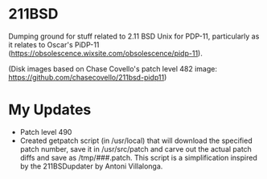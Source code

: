 # 211BSD
Dumping ground for stuff related to 2.11 BSD Unix for PDP-11, particularly as it relates to Oscar's PiDP-11 (https://obsolescence.wixsite.com/obsolescence/pidp-11).

(Disk images based on Chase Covello's patch level 482 image: https://github.com/chasecovello/211bsd-pidp11)

# My Updates
- Patch level 490
- Created getpatch script (in /usr/local) that will download the specified patch number, save it in /usr/src/patch and carve out the actual patch diffs and save as /tmp/###.patch. This script is a simplification inspired by the 211BSDupdater by Antoni Villalonga.
